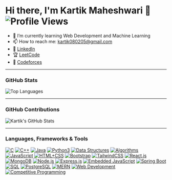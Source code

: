 # Hi there, I'm Kartik Maheshwari 👋 ![Profile Views](https://komarev.com/ghpvc/?username=Kartikmaheshwari080205&style=flat-square&color=blue)

- 🌱 I’m currently learning Web Development and Machine Learning
- 📫 How to reach me: kartik080205@gmail.com
- 🚀 [LinkedIn](https://www.linkedin.com/in/kartikm08/)
- 🏆 [LeetCode](https://leetcode.com/u/Dawgcode/)
- 🏅 [Codeforces](https://codeforces.com/profile/Dogforces)

---

### GitHub Stats
![Top Languages](https://github-readme-stats.vercel.app/api/top-langs/?username=Kartikmaheshwari080205&layout=compact&theme=dark)

---

### GitHub Contributions
![Kartik's GitHub Stats](https://github-readme-streak-stats.herokuapp.com/?user=Kartikmaheshwari080205&theme=dark)

---

### Languages, Frameworks & Tools

[![C](https://img.shields.io/badge/C-00599C?style=flat-square&logo=c&logoColor=white)](https://en.cppreference.com/w/c)
[![C++](https://img.shields.io/badge/C++-00599C?style=flat-square&logo=c%2B%2B&logoColor=white)](https://en.cppreference.com/w/cpp)
[![Java](https://img.shields.io/badge/Java-007396?style=flat-square&logo=java&logoColor=white)](https://www.oracle.com/java/)
[![Python3](https://img.shields.io/badge/Python-3776AB?style=flat-square&logo=python&logoColor=white)](https://www.python.org/)
[![Data Structures](https://img.shields.io/badge/Data_Structures-FF6F00?style=flat-square)](https://en.wikipedia.org/wiki/Data_structure)
[![Algorithms](https://img.shields.io/badge/Algorithms-007ACC?style=flat-square)](https://en.wikipedia.org/wiki/Algorithm)
[![JavaScript](https://img.shields.io/badge/JavaScript-F7DF1E?style=flat-square&logo=javascript&logoColor=black)](https://developer.mozilla.org/en-US/docs/Web/JavaScript)
[![HTML+CSS](https://img.shields.io/badge/HTML5-E34F26?style=flat-square&logo=html5&logoColor=white)](https://developer.mozilla.org/en-US/docs/Web/HTML)
[![Bootstrap](https://img.shields.io/badge/Bootstrap-7952B3?style=flat-square&logo=bootstrap&logoColor=white)](https://getbootstrap.com/)
[![TailwindCSS](https://img.shields.io/badge/Tailwind_CSS-06B6D4?style=flat-square&logo=tailwind-css&logoColor=white)](https://tailwindcss.com/)
[![React.js](https://img.shields.io/badge/React-61DAFB?style=flat-square&logo=react&logoColor=black)](https://reactjs.org/)
[![MongoDB](https://img.shields.io/badge/MongoDB-47A248?style=flat-square&logo=mongodb&logoColor=white)](https://www.mongodb.com/)
[![Node.js](https://img.shields.io/badge/Node.js-339933?style=flat-square&logo=node.js&logoColor=white)](https://nodejs.org/)
[![Express.js](https://img.shields.io/badge/Express.js-000000?style=flat-square&logo=express&logoColor=white)](https://expressjs.com/)
[![Embedded JavaScript](https://img.shields.io/badge/EJS-2C3E50?style=flat-square&logo=express&logoColor=white)](https://ejs.co/)
[![Spring Boot](https://img.shields.io/badge/Spring_Boot-6DB33F?style=flat-square&logo=spring&logoColor=white)](https://spring.io/projects/spring-boot)
[![SQL](https://img.shields.io/badge/SQL-4479A1?style=flat-square&logo=mysql&logoColor=white)](https://www.mysql.com/)
[![PostgreSQL](https://img.shields.io/badge/PostgreSQL-336791?style=flat-square&logo=postgresql&logoColor=white)](https://www.postgresql.org/)
[![MERN](https://img.shields.io/badge/MERN-FF6F00?style=flat-square)](https://www.mongodb.com/mern-stack)
[![Web Development](https://img.shields.io/badge/Web_Development-FF5722?style=flat-square)](https://developer.mozilla.org/en-US/docs/Learn)
[![Competitive Programming](https://img.shields.io/badge/Competitive_Programming-007ACC?style=flat-square)](https://codeforces.com/)
